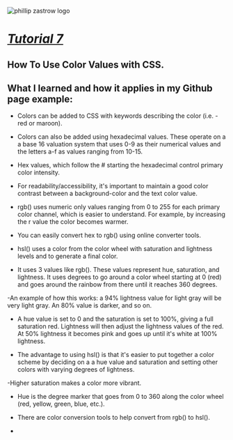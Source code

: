 ![phillip zastrow logo](https://pbs.twimg.com/profile_images/1452633114044403715/d3liT5vd_400x400.jpg)
# [*Tutorial 7*](https://www.digitalocean.com/community/tutorials/how-to-use-color-values-with-css) 
## How To Use Color Values with CSS.

## What I learned and how it applies in my Github page example:

- Colors can be added to CSS with keywords describing the color (i.e. - red or maroon).

- Colors can also be added using hexadecimal values. These operate on a a base 16 valuation system that uses 0-9 as their numerical values and the letters a-f as values ranging from 10-15. 

- Hex values, which follow the # starting the hexadecimal control primary color intensity.

- For readability/accessibility, it's important to maintain a good color contrast between a background-color and the text color value.

- rgb() uses numeric only values ranging from 0 to 255 for each primary color channel, which is easier to understand. For example, by increasing the r value the color becomes warmer.

- You can easily convert hex to rgb() using online converter tools.

- hsl() uses a color from the color wheel with saturation and lightness levels and to generate a final color. 

- It uses 3 values like rgb(). These values represent hue, saturation, and lightness. It uses degrees to go around a color wheel starting at 0 (red) and goes around the rainbow from there until it reaches 360 degrees.

-An example of how this works: a 94% lightness value for light gray will be very light gray. An 80% value is darker, and so on.

- A hue value is set to 0 and the saturation is set to 100%, giving a full saturation red. Lightness will then adjust the lightness values of the red. At 50% lightness it becomes pink and goes up until it's white at 100% lightness.

- The advantage to using hsl() is that it's easier to put together a color scheme by deciding on a  a hue  value and saturation and setting other colors with varying degrees of lightness.

-Higher saturation makes a color more vibrant. 

- Hue is the degree marker that goes from 0 to 360 along the color wheel (red, yellow,  green, blue, etc.).

- There are color conversion tools to help convert from rgb() to hsl().







-
